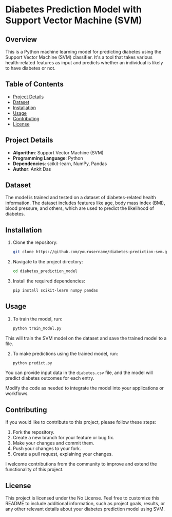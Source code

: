 # Diabetes Prediction Model with Support Vector Machine (SVM)

## Overview

This is a Python machine learning model for predicting diabetes using the Support Vector Machine (SVM) classifier. It's a tool that takes various health-related features as input and predicts whether an individual is likely to have diabetes or not.

## Table of Contents

- [Project Details](#project-details)
- [Dataset](#dataset)
- [Installation](#installation)
- [Usage](#usage)
- [Contributing](#contributing)
- [License](#license)

## Project Details

- **Algorithm**: Support Vector Machine (SVM)
- **Programming Language**: Python
- **Dependencies**: scikit-learn, NumPy, Pandas
- **Author**: Ankit Das


## Dataset

The model is trained and tested on a dataset of diabetes-related health information. The dataset includes features like age, body mass index (BMI), blood pressure, and others, which are used to predict the likelihood of diabetes.


## Installation

1. Clone the repository:

   ```bash
   git clone https://github.com/yourusername/diabetes-prediction-svm.git

2. Navigate to the project directory:

   ```bash
   cd diabetes_prediction_model

3. Install the required dependencies:

   ```bash
   pip install scikit-learn numpy pandas

## Usage

1. To train the model, run:

   ```bash
   python train_model.py
   
This will train the SVM model on the dataset and save the trained model to a file.

2. To make predictions using the trained model, run:

   ```bash
   python predict.py

You can provide input data in the `diabetes.csv` file, and the model will predict diabetes outcomes for each entry.

Modify the code as needed to integrate the model into your applications or workflows.

## Contributing

If you would like to contribute to this project, please follow these steps:
 1. Fork the repository.
 2. Create a new branch for your feature or bug fix.
 3. Make your changes and commit them.
 4. Push your changes to your fork.
 5. Create a pull request, explaining your changes.

I welcome contributions from the community to improve and extend the functionality of this project.

## License
This project is licensed under the No License. Feel free to customize this README to include additional information, such as project goals, results, or any other relevant details about your diabetes prediction model using SVM.
